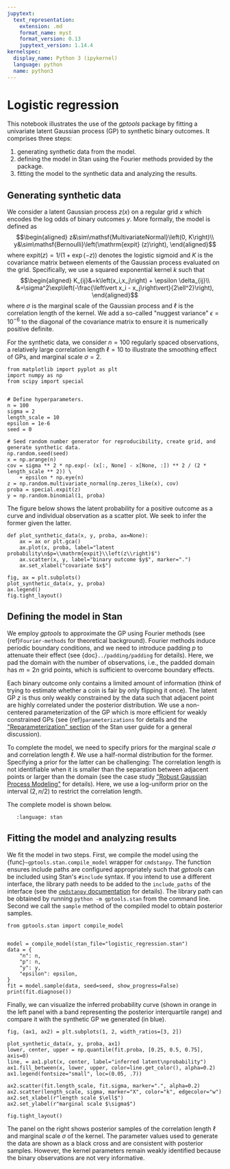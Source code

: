 ```yaml
---
jupytext:
  text_representation:
    extension: .md
    format_name: myst
    format_version: 0.13
    jupytext_version: 1.14.4
kernelspec:
  display_name: Python 3 (ipykernel)
  language: python
  name: python3
---
```


# Logistic regression

This notebook illustrates the use of the *gptools* package by fitting a univariate latent Gaussian process (GP) to synthetic binary outcomes. It comprises three steps:

1. generating synthetic data from the model.
2. defining the model in Stan using the Fourier methods provided by the package.
3. fitting the model to the synthetic data and analyzing the results.

## Generating synthetic data

We consider a latent Gaussian process $z(x)$ on a regular grid $x$ which encodes the log odds of binary outcomes $y$. More formally, the model is defined as
$$\begin{aligned}
z&\sim\mathsf{MultivariateNormal}\left(0, K\right)\\
y&\sim\mathsf{Bernoulli}\left(\mathrm{expit} (z)\right),
\end{aligned}$$
where $\mathrm{expit}(z) = 1/\left(1 + \exp(-z)\right)$ denotes the logistic sigmoid and $K$ is the covariance matrix between elements of the Gaussian process evaluated on the grid. Specifically, we use a squared exponential kernel $k$ such that
$$\begin{aligned}
K_{ij}&=k\left(x_i,x_j\right) + \epsilon \delta_{ij}\\
&=\sigma^2\exp\left(-\frac{\left\vert x_i - x_j\right\vert}{2\ell^2}\right),
\end{aligned}$$
where $\sigma$ is the marginal scale of the Gaussian process and $\ell$ is the correlation length of the kernel. We add a so-called "nuggest variance" $\epsilon={10}^{-6}$ to the diagonal of the covariance matrix to ensure it is numerically positive definite.

For the synthetic data, we consider $n=100$ regularly spaced observations, a relatively large correlation length $\ell=10$ to illustrate the smoothing effect of GPs, and marginal scale $\sigma=2$.

```{code-cell} ipython3
from matplotlib import pyplot as plt
import numpy as np
from scipy import special


# Define hyperparameters.
n = 100
sigma = 2
length_scale = 10
epsilon = 1e-6
seed = 0

# Seed random number generator for reproducibility, create grid, and generate synthetic data.
np.random.seed(seed)
x = np.arange(n)
cov = sigma ** 2 * np.exp(- (x[:, None] - x[None, :]) ** 2 / (2 * length_scale ** 2)) \
    + epsilon * np.eye(n)
z = np.random.multivariate_normal(np.zeros_like(x), cov)
proba = special.expit(z)
y = np.random.binomial(1, proba)
```

The figure below shows the latent probability for a positive outcome as a curve and individual observation as a scatter plot. We seek to infer the former given the latter.

```{code-cell} ipython3
def plot_synthetic_data(x, y, proba, ax=None):
    ax = ax or plt.gca()
    ax.plot(x, proba, label="latent probability\n$p=\\mathrm{expit}\\left(z\\right)$")
    ax.scatter(x, y, label="binary outcome $y$", marker=".")
    ax.set_xlabel("covariate $x$")

fig, ax = plt.subplots()
plot_synthetic_data(x, y, proba)
ax.legend()
fig.tight_layout()
```

## Defining the model in Stan

We employ *gptools* to approximate the GP using Fourier methods (see {ref}`Fourier-methods` for theoretical background). Fourier methods induce periodic boundary conditions, and we need to introduce padding $p$ to attenuate their effect (see {doc}`../padding/padding` for details). Here, we pad the domain with the number of observations, i.e., the padded domain has $m=2n$ grid points, which is sufficient to overcome boundary effects.

Each binary outcome only contains a limited amount of information (think of trying to estimate whether a coin is fair by only flipping it once). The latent GP $z$ is thus only weakly constrained by the data such that adjacent point are highly correlated under the posterior distribution. We use a non-centered parameterization of the GP which is more efficient for weakly constrained GPs (see {ref}`parameterizations` for details and the ["Reparameterization" section](https://mc-stan.org/docs/stan-users-guide/reparameterization.html) of the Stan user guide for a general discussion).

To complete the model, we need to specify priors for the marginal scale $\sigma$ and correlation length $\ell$. We use a half-normal distribution for the former. Specifying a prior for the latter can be challenging: The correlation length is not identifiable when it is smaller than the separation between adjacent points or larger than the domain (see the case study ["Robust Gaussian Process Modeling"](https://betanalpha.github.io/assets/case_studies/gaussian_processes.html#322_Containment_Prior_Model) for details). Here, we use a log-uniform prior on the interval $(2, n / 2)$ to restrict the correlation length.

The complete model is shown below.

```{literalinclude} logistic_regression.stan
   :language: stan
```

## Fitting the model and analyzing results

We fit the model in two steps. First, we compile the model using the {func}`~gptools.stan.compile_model` wrapper for `cmdstanpy`. The function ensures include paths are configured appropriately such that *gptools* can be included using Stan's `#include` syntax. If you intend to use a different interface, the library path needs to be added to the `include_paths` of the interface (see the [`cmdstanpy` documentation](https://mc-stan.org/docs/stan-users-guide/stanc-args.html) for details). The library path can be obtained by running `python -m gptools.stan` from the command line. Second we call the `sample` method of the compiled model to obtain posterior samples.

```{code-cell} ipython3
from gptools.stan import compile_model


model = compile_model(stan_file="logistic_regression.stan")
data = {
    "n": n,
    "p": n,
    "y": y,
    "epsilon": epsilon,
}
fit = model.sample(data, seed=seed, show_progress=False)
print(fit.diagnose())
```

Finally, we can visualize the inferred probability curve (shown in orange in the left panel with a band representing the posterior interquartile range) and compare it with the synthetic GP we generated (in blue).

```{code-cell} ipython3
fig, (ax1, ax2) = plt.subplots(1, 2, width_ratios=[3, 2])

plot_synthetic_data(x, y, proba, ax1)
lower, center, upper = np.quantile(fit.proba, [0.25, 0.5, 0.75], axis=0)
line, = ax1.plot(x, center, label="inferred latent\nprobability")
ax1.fill_between(x, lower, upper, color=line.get_color(), alpha=0.2)
ax1.legend(fontsize="small", loc=(0.05, .7))

ax2.scatter(fit.length_scale, fit.sigma, marker=".", alpha=0.2)
ax2.scatter(length_scale, sigma, marker="X", color="k", edgecolor="w")
ax2.set_xlabel(r"length scale $\ell$")
ax2.set_ylabel(r"marginal scale $\sigma$")

fig.tight_layout()
```

The panel on the right shows posterior samples of the correlation length $\ell$ and marginal scale $\sigma$ of the kernel. The parameter values used to generate the data are shown as a black cross and are consistent with posterior samples. However, the kernel parameters remain weakly identified because the binary observations are not very informative.
